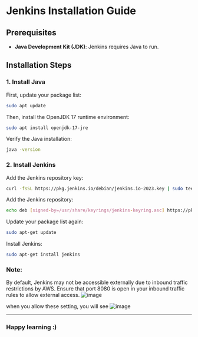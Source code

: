 # Jenkins Installation Guide

## Prerequisites

- **Java Development Kit (JDK)**: Jenkins requires Java to run. 

## Installation Steps

### 1. Install Java

First, update your package list:

```bash
sudo apt update
```

Then, install the OpenJDK 17 runtime environment:

```bash
sudo apt install openjdk-17-jre
```

Verify the Java installation:

```bash
java -version
```

### 2. Install Jenkins

Add the Jenkins repository key:

```bash
curl -fsSL https://pkg.jenkins.io/debian/jenkins.io-2023.key | sudo tee /usr/share/keyrings/jenkins-keyring.asc > /dev/null
```

Add the Jenkins repository:

```bash
echo deb [signed-by=/usr/share/keyrings/jenkins-keyring.asc] https://pkg.jenkins.io/debian binary/ | sudo tee /etc/apt/sources.list.d/jenkins.list > /dev/null
```

Update your package list again:

```bash
sudo apt-get update
```

Install Jenkins:

```bash
sudo apt-get install jenkins
```

### **Note:** 

By default, Jenkins may not be accessible externally due to inbound traffic restrictions by AWS. Ensure that port 8080 is open in your inbound traffic rules to allow external access.
![image](https://github.com/user-attachments/assets/9b3939c6-7698-4fcb-af11-c98b6520031a)

when you allow these setting, you will see
![image](https://github.com/user-attachments/assets/185ba1d4-c437-4495-a5a1-5e44ccf49729)


---
### Happy learning :)

